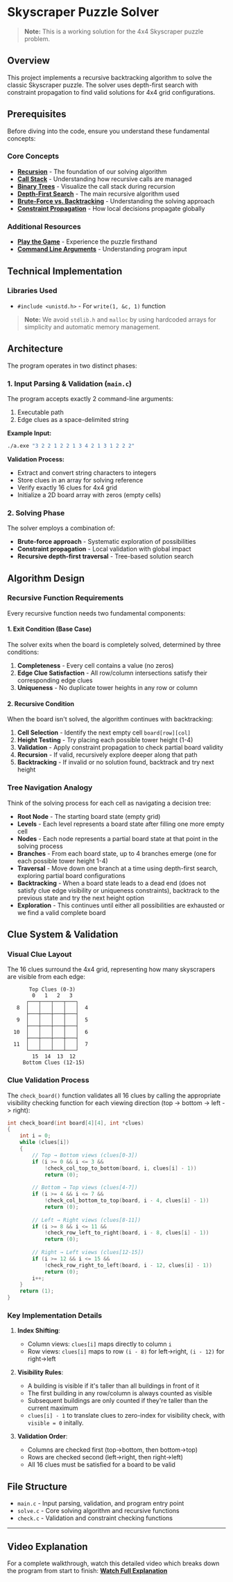 # Skyscraper Puzzle Solver

> **Note:** This is a working solution for the 4x4 Skyscraper puzzle problem.

## Overview

This project implements a recursive backtracking algorithm to solve the classic Skyscraper puzzle. The solver uses depth-first search with constraint propagation to find valid solutions for 4x4 grid configurations.

## Prerequisites

Before diving into the code, ensure you understand these fundamental concepts:

### Core Concepts
- **[Recursion](https://www.geeksforgeeks.org/introduction-to-recursion-2/)** - The foundation of our solving algorithm
- **[Call Stack](https://www.youtube.com/watch?v=aCPkszeKRa4&t=131s)** - Understanding how recursive calls are managed
- **[Binary Trees](https://www.w3schools.com/dsa/dsa_data_binarytrees.php)** - Visualize the call stack during recursion
- **[Depth-First Search](https://www.youtube.com/watch?v=cS-198wtfj0)** - The main recursive algorithm used
- **[Brute-Force vs. Backtracking](https://en.wikipedia.org/wiki/Brute-force_search)** - Understanding the solving approach
- **[Constraint Propagation](https://www.ibm.com/docs/en/icos/22.1.0?topic=optimizer-constraint-propagation)** - How local decisions propagate globally

### Additional Resources
- **[Play the Game](https://www.puzzle-skyscrapers.com/)** - Experience the puzzle firsthand
- **[Command Line Arguments](https://stackoverflow.com/questions/3024197/what-does-int-argc-char-argv-mean)** - Understanding program input

## Technical Implementation

### Libraries Used
- `#include <unistd.h>` - For `write(1, &c, 1)` function

> **Note:** We avoid `stdlib.h` and `malloc` by using hardcoded arrays for simplicity and automatic memory management.

## Architecture

The program operates in two distinct phases:

### 1. Input Parsing & Validation (`main.c`)

The program accepts exactly 2 command-line arguments:
1. Executable path
2. Edge clues as a space-delimited string

**Example Input:**
```bash
./a.exe "3 2 2 1 2 2 1 3 4 2 1 3 1 2 2 2"
```

**Validation Process:**
- Extract and convert string characters to integers
- Store clues in an array for solving reference
- Verify exactly 16 clues for 4x4 grid
- Initialize a 2D board array with zeros (empty cells)

### 2. Solving Phase

The solver employs a combination of:
- **Brute-force approach** - Systematic exploration of possibilities
- **Constraint propagation** - Local validation with global impact
- **Recursive depth-first traversal** - Tree-based solution search

## Algorithm Design

### Recursive Function Requirements

Every recursive function needs two fundamental components:

#### 1. Exit Condition (Base Case)
The solver exits when the board is completely solved, determined by three conditions:

1. **Completeness** - Every cell contains a value (no zeros)
2. **Edge Clue Satisfaction** - All row/column intersections satisfy their corresponding edge clues
3. **Uniqueness** - No duplicate tower heights in any row or column

#### 2. Recursive Condition
When the board isn't solved, the algorithm continues with backtracking:

1. **Cell Selection** - Identify the next empty cell `board[row][col]`
2. **Height Testing** - Try placing each possible tower height (1-4)
3. **Validation** - Apply constraint propagation to check partial board validity
4. **Recursion** - If valid, recursively explore deeper along that path
5. **Backtracking** - If invalid or no solution found, backtrack and try next height

### Tree Navigation Analogy

Think of the solving process for each cell as navigating a decision tree:

- **Root Node** - The starting board state (empty grid)
- **Levels** - Each level represents a board state after filling one more empty cell
- **Nodes** - Each node represents a partial board state at that point in the solving process
- **Branches** - From each board state, up to 4 branches emerge (one for each possible tower height 1-4)
- **Traversal** - Move down one branch at a time using depth-first search, exploring partial board configurations
- **Backtracking** - When a board state leads to a dead end (does not satisfy clue edge visibility or uniqueness constraints), backtrack to the previous state and try the next height option
- **Exploration** - This continues until either all possibilities are exhausted or we find a valid complete board

## Clue System & Validation

### Visual Clue Layout

The 16 clues surround the 4x4 grid, representing how many skyscrapers are visible from each edge:

```
       Top Clues (0-3)
        0   1   2   3
      ┌───┬───┬───┬───┐
   8  │   │   │   │   │  4
      ├───┼───┼───┼───┤
   9  │   │   │   │   │  5
      ├───┼───┼───┼───┤
  10  │   │   │   │   │  6
      ├───┼───┼───┼───┤
  11  │   │   │   │   │  7
      └───┴───┴───┴───┘
        15  14  13  12
     Bottom Clues (12-15)
```

### Clue Validation Process

The `check_board()` function validates all 16 clues by calling the appropriate visibility checking function for each viewing direction (top -> bottom -> left -> right):

```c
int check_board(int board[4][4], int *clues)
{
    int i = 0;
    while (clues[i])
    {
        // Top → Bottom views (clues[0-3])
        if (i >= 0 && i <= 3 && 
            !check_col_top_to_bottom(board, i, clues[i] - 1))
            return (0);
        
        // Bottom → Top views (clues[4-7]) 
        if (i >= 4 && i <= 7 && 
            !check_col_bottom_to_top(board, i - 4, clues[i] - 1))
            return (0);
        
        // Left → Right views (clues[8-11])
        if (i >= 8 && i <= 11 && 
            !check_row_left_to_right(board, i - 8, clues[i] - 1))
            return (0);
        
        // Right → Left views (clues[12-15])
        if (i >= 12 && i <= 15 && 
            !check_row_right_to_left(board, i - 12, clues[i] - 1))
            return (0);
        i++;
    }
    return (1);
}
```

### Key Implementation Details

1. **Index Shifting**: 
   - Column views: `clues[i]` maps directly to column `i`
   - Row views: `clues[i]` maps to row `(i - 8)` for left→right, `(i - 12)` for right→left

2. **Visibility Rules**:
   - A building is visible if it's taller than all buildings in front of it
   - The first building in any row/column is always counted as visible
   - Subsequent buildings are only counted if they're taller than the current maximum
   - `clues[i] - 1` to translate clues to zero-index for visibility check, with `visible = 0` initally.

3. **Validation Order**:
   - Columns are checked first (top→bottom, then bottom→top)
   - Rows are checked second (left→right, then right→left)
   - All 16 clues must be satisfied for a board to be valid

## File Structure

- `main.c` - Input parsing, validation, and program entry point
- `solve.c` - Core solving algorithm and recursive functions
- `check.c` - Validation and constraint checking functions

---

## Video Explanation

For a complete walkthrough, watch this detailed video which breaks down the program from start to finish:
**[Watch Full Explanation](https://www.youtube.com/watch?v=3adIKB6FvaY)**